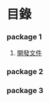 # 目錄

### package 1
1. [開發文件](https://docs.google.com/document/d/1daYpkJNHyxNB-8xdcmOd6i2jCU4kMP6YrUMY7p_ugJM/edit)

### package 2

### package 3
